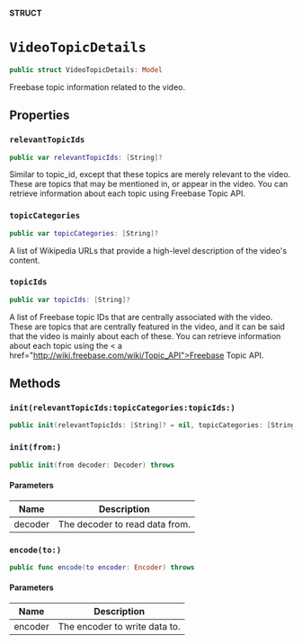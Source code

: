 **STRUCT**

# `VideoTopicDetails`

```swift
public struct VideoTopicDetails: Model
```

Freebase topic information related to the video.

## Properties
### `relevantTopicIds`

```swift
public var relevantTopicIds: [String]?
```

Similar to topic_id, except that these topics are merely relevant to the video. These are topics that may be mentioned in, or appear in the video. You can retrieve information about each topic using Freebase Topic API.

### `topicCategories`

```swift
public var topicCategories: [String]?
```

A list of Wikipedia URLs that provide a high-level description of the video's content.

### `topicIds`

```swift
public var topicIds: [String]?
```

A list of Freebase topic IDs that are centrally associated with the video. These are topics that are centrally featured in the video, and it can be said that the video is mainly about each of these. You can retrieve information about each topic using the < a href="http://wiki.freebase.com/wiki/Topic_API">Freebase Topic API.

## Methods
### `init(relevantTopicIds:topicCategories:topicIds:)`

```swift
public init(relevantTopicIds: [String]? = nil, topicCategories: [String]? = nil, topicIds: [String]? = nil)
```

### `init(from:)`

```swift
public init(from decoder: Decoder) throws
```

#### Parameters

| Name | Description |
| ---- | ----------- |
| decoder | The decoder to read data from. |

### `encode(to:)`

```swift
public func encode(to encoder: Encoder) throws
```

#### Parameters

| Name | Description |
| ---- | ----------- |
| encoder | The encoder to write data to. |